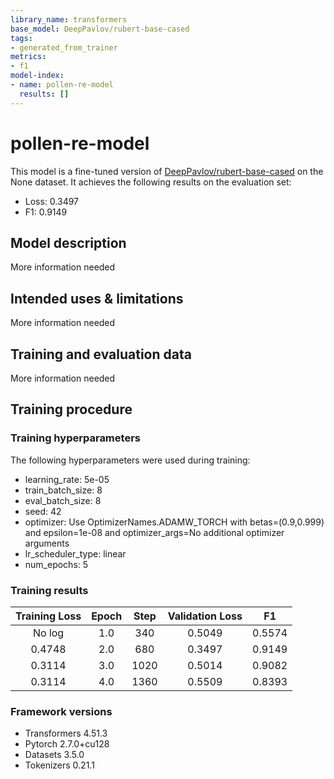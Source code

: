 ```yaml
---
library_name: transformers
base_model: DeepPavlov/rubert-base-cased
tags:
- generated_from_trainer
metrics:
- f1
model-index:
- name: pollen-re-model
  results: []
---
```


<!-- This model card has been generated automatically according to the information the Trainer had access to. You
should probably proofread and complete it, then remove this comment. -->

# pollen-re-model

This model is a fine-tuned version of [DeepPavlov/rubert-base-cased](https://huggingface.co/DeepPavlov/rubert-base-cased) on the None dataset.
It achieves the following results on the evaluation set:
- Loss: 0.3497
- F1: 0.9149

## Model description

More information needed

## Intended uses & limitations

More information needed

## Training and evaluation data

More information needed

## Training procedure

### Training hyperparameters

The following hyperparameters were used during training:
- learning_rate: 5e-05
- train_batch_size: 8
- eval_batch_size: 8
- seed: 42
- optimizer: Use OptimizerNames.ADAMW_TORCH with betas=(0.9,0.999) and epsilon=1e-08 and optimizer_args=No additional optimizer arguments
- lr_scheduler_type: linear
- num_epochs: 5

### Training results

| Training Loss | Epoch | Step | Validation Loss | F1     |
|:-------------:|:-----:|:----:|:---------------:|:------:|
| No log        | 1.0   | 340  | 0.5049          | 0.5574 |
| 0.4748        | 2.0   | 680  | 0.3497          | 0.9149 |
| 0.3114        | 3.0   | 1020 | 0.5014          | 0.9082 |
| 0.3114        | 4.0   | 1360 | 0.5509          | 0.8393 |


### Framework versions

- Transformers 4.51.3
- Pytorch 2.7.0+cu128
- Datasets 3.5.0
- Tokenizers 0.21.1
